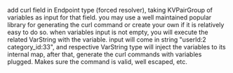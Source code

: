 add curl field in Endpoint type (forced resolver), taking KVPairGroup of variables as input for that field.
you may use a well maintained popular library for generating the curl command or create your own if it is relatively easy to do so.
when variables input is not empty, you will execute the related VarString with the variable. input will come in string "userId:2 category_id:33", and respective VarString type will inject the variables to its internal map, after that, generate the curl commands with variables plugged. Makes sure the command is valid, well escaped, etc.
